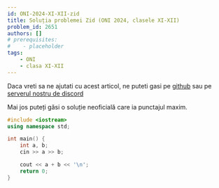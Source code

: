 ```yaml
---
id: ONI-2024-XI-XII-zid
title: Soluția problemei Zid (ONI 2024, clasele XI-XII)
problem_id: 2651
authors: []
# prerequisites:
#    - placeholder
tags:
    - ONI
    - clasa XI-XII
---
```


Daca vreti sa ne ajutati cu acest articol, ne puteti gasi pe [github](https://github.com/roalgo-discord/arhiva-educationala) sau pe [serverul nostru de discord](https://discord.gg/vdDRSmg3fC)

Mai jos puteți găsi o soluție neoficială care ia punctajul maxim.

```cpp
#include <iostream>
using namespace std;

int main() {
    int a, b;
    cin >> a >> b;

    cout << a + b << '\n';
    return 0;
}
```
